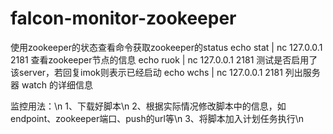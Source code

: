 # falcon-monitor-zookeeper
使用zookeeper的状态查看命令获取zookeeper的status
echo stat | nc 127.0.0.1 2181  查看zookeeper节点的信息
echo ruok | nc 127.0.0.1 2181  测试是否启用了该server，若回复imok则表示已经启动
echo wchs | nc 127.0.0.1 2181  列出服务器 watch 的详细信息

监控用法：\n
1、下载好脚本\n
2、根据实际情况修改脚本中的信息，如endpoint、zookeeper端口、push的url等\n
3、将脚本加入计划任务执行\n
